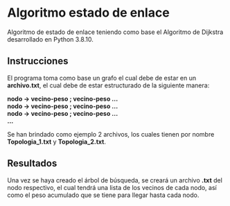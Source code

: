 # Algoritmo estado de enlace
Algoritmo de estado de enlace teniendo como base el Algoritmo de Dijkstra desarrollado en Python 3.8.10.  

## Instrucciones
El programa toma como base un grafo el cual debe de estar en un **archivo.txt**, el cual debe de estar estructurado de la siguiente manera:  

**nodo -> vecino-peso ; vecino-peso ...**  
**nodo -> vecino-peso ; vecino-peso ...**  
**nodo -> vecino-peso ; vecino-peso ...**  
**...**  

Se han brindado como ejemplo 2 archivos, los cuales tienen por nombre **Topologia_1.txt** y **Topologia_2.txt**.  

## Resultados
Una vez se haya creado el árbol de búsqueda, se creará un archivo **.txt** del nodo respectivo, el cual tendrá una lista de los vecinos de cada nodo, así como el peso acumulado que se tiene para llegar hasta cada nodo.